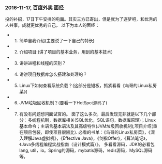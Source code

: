 ### 2016-11-17, 百度外卖 面经 ###
   投的补招，17日下午安排的电面。其实三方已寄出，但是就为了逐梦吧，和优秀的人共事，成就更优秀的自己。
   以下为本人的面经：
* 1. 简单自我介绍(主要说了一下自己的特长)
* 2. 介绍项目:(讲了项目的基本业务，用到的基本技术)
* 3. 讲讲进程和线程的区别？
* 4. 讲讲项目数据库怎么搭建和处理的？
* 5. Linux下如何查看系统负载？(这部分是短板，抓紧看看《鸟哥的Linux私房菜》)
* 6. JVM垃圾回收机制？(要看一下HotSpot源码了)
* 7. 有没有问题想问面试官的。
  面了这么多次，最后发现无非就是以下几个部分：多线程机制，数据库相关(SQL优化，SQL语句，数据库原理)；Linux基本命令；主语言基本语法及其高级特性(JVM垃圾回收机制);项目介绍(重在项目包装，即使项目很陋比).
  必看的书单：《鸟哥的Linux私房菜》，《深入理解Java虚拟机》，《Effective Java》，《剑指Offer》，《算法笔记》，《Java多线程编程实战指南（设计模式篇）》。
  多看看源码，JDK的必看包lang, util，io。Spring的源码，mybatis源码，redis源码，MySQL源码等。
